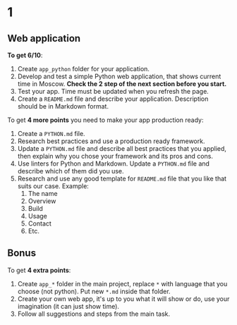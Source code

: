 # 1

## Web application

**To get 6/10**:

1. Create `app_python` folder for your application.
2. Develop and test a simple Python web application, that shows current time in
   Moscow. **Check the 2 step of the next section before you start.**
3. Test your app. Time must be updated when you refresh the page.
4. Create a `README.md` file and describe your application.
   Description should be in Markdown format.

To get **4 more points** you need to make your app production ready:

1. Create a `PYTHON.md` file.
2. Research best practices and use a production ready framework.
3. Update a `PYTHON.md` file and describe all best practices that you applied,
   then explain why you chose your framework and its pros and cons.
4. Use linters for Python and Markdown. Update a `PYTHON.md` file and describe
   which of them did you use.
5. Research and use any good template for `README.md` file that you like that
   suits our case. Example:
   1. The name
   2. Overview
   3. Build
   4. Usage
   5. Contact
   6. Etc.

## Bonus

To get **4 extra points**:

1. Create `app_*` folder in the main project, replace `*` with language that
   you choose (not python). Put new `*.md` inside that folder.
2. Create your own web app, it's up to you what it will show or do,
   use your imagination (it can just show time).
3. Follow all suggestions and steps from the main task.
